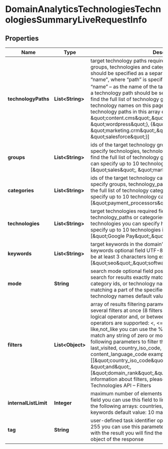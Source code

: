 

# DomainAnalyticsTechnologiesTechnologiesSummaryLiveRequestInfo


## Properties

| Name | Type | Description | Notes |
|------------ | ------------- | ------------- | -------------|
|**technologyPaths** | **List&lt;String&gt;** | target technology paths required field if you don’t specify groups, technologies and categories each technology path should be specified as a separate object containing “path” and “name”, where “path” is specified as “$group_id.$category_id” and “name” – as the name of the target technology; each object with a technology path should be separated with a comma you can find the full list of technology group ids, category ids and technology names on this page note: you can specify up to 10 technology paths in this array example: [{\&quot;path\&quot;: \&quot;content.cms\&quot;,\&quot;name\&quot;: \&quot;wordpress\&quot;}, {\&quot;path\&quot;: \&quot;marketing.crm\&quot;,\&quot;name\&quot;: \&quot;salesforce\&quot;}] |  [optional] |
|**groups** | **List&lt;String&gt;** | ids of the target technology groups required field if you don’t specify technologies, technology_paths or categories you can find the full list of technology group ids on this page note: you can specify up to 10 technology groups in this array example: [\&quot;sales\&quot;, \&quot;marketing\&quot;] |  [optional] |
|**categories** | **List&lt;String&gt;** | ids of the target technology categories required field if you don’t specify groups, technology_paths or technologies you can find the full list of technology category ids on this page note: you can specify up to 10 technology categories in this array example: [\&quot;payment_processors\&quot;,\&quot;crm\&quot;] |  [optional] |
|**technologies** | **List&lt;String&gt;** | target technologies required field if you don’t specify groups, technology_paths or categories you can find the full list of technologies you can specify here on this page note: you can specify up to 10 technologies in this array example: [\&quot;Google Pay\&quot;,\&quot;Salesforce\&quot;] |  [optional] |
|**keywords** | **List&lt;String&gt;** | target keywords in the domain’s title, description or meta keywords optional field UTF-8 encoding each keyword should be at least 3 characters long example: [\&quot;seo\&quot;,\&quot;software\&quot;] |  [optional] |
|**mode** | **String** | search mode optional field possible search mode types: as_is – search for results exactly matching the specified group ids, category ids, or technology names entry – search for results matching a part of the specified group ids, category ids, or technology names default value: as_is |  [optional] |
|**filters** | **List&lt;Object&gt;** | array of results filtering parameters optional field you can add several filters at once (8 filters maximum) you should set a logical operator and, or between the conditions the following operators are supported: &lt;, &lt;&#x3D;, &gt;, &gt;&#x3D;, &#x3D;, &lt;&gt;, in, not_in, like,not_like you can use the % operator with like and not_like to match any string of zero or more characters you can use the following parameters to filter the results: domain_rank, last_visited, country_iso_code, language_code, content_language_code example: [[\&quot;country_iso_code\&quot;,\&quot;&#x3D;\&quot;,\&quot;US\&quot;], \&quot;and\&quot;, [\&quot;domain_rank\&quot;,\&quot;&gt;\&quot;,800]] for more information about filters, please refer to Domain Analytics Technologies API – Filters |  [optional] |
|**internalListLimit** | **Integer** | maximum number of elements within internal arrays optional field you can use this field to limit the number of elements within the following arrays: countries, languages, content_languages, keywords default value: 10 maximum value: 10000 |  [optional] |
|**tag** | **String** | user-defined task identifier optional field the character limit is 255 you can use this parameter to identify the task and match it with the result you will find the specified tag value in the data object of the response |  [optional] |



